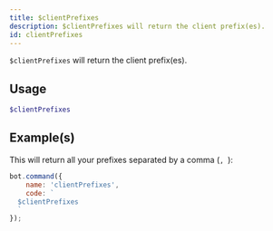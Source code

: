 ```yaml
---
title: $clientPrefixes
description: $clientPrefixes will return the client prefix(es).
id: clientPrefixes
---
```


`$clientPrefixes` will return the client prefix(es).

## Usage

```php
$clientPrefixes
```

## Example(s)

This will return all your prefixes separated by a comma (`, `):

```javascript
bot.command({
    name: 'clientPrefixes',
    code: `
  $clientPrefixes
  `
});
```
